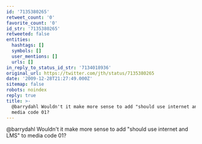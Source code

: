 ```yaml
---
id: '7135380265'
retweet_count: '0'
favorite_count: '0'
id_str: '7135380265'
retweeted: false
entities:
  hashtags: []
  symbols: []
  user_mentions: []
  urls: []
in_reply_to_status_id_str: '7134018936'
original_url: https://twitter.com/jth/status/7135380265
date: '2009-12-28T21:27:49.000Z'
sitemap: false
robots: noindex
reply: true
title: >-
  @barrydahl Wouldn't it make more sense to add "should use internet and LMS" to
  media code 01?
---
```


@barrydahl Wouldn't it make more sense to add "should use internet and LMS" to media code 01?